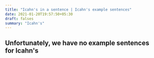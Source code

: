 ```yaml
---
title: "Icahn's in a sentence | Icahn's example sentences"
date: 2021-01-20T19:57:50+05:30
draft: falses
summary: "Icahn's"
---
```

## Unfortunately, we have no example sentences for Icahn's                 
